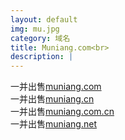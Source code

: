 ```yaml
---
layout: default
img: mu.jpg
category: 域名
title: Muniang.com<br>
description: |
---
```

  一并出售[muniang.com](https://www.1106.org)<br>一并出售[muniang.cn](https://www.1106.org)<br>一并出售[muniang.com.cn](https://www.1106.org)<br>一并出售[muniang.net](https://www.1106.org/)
